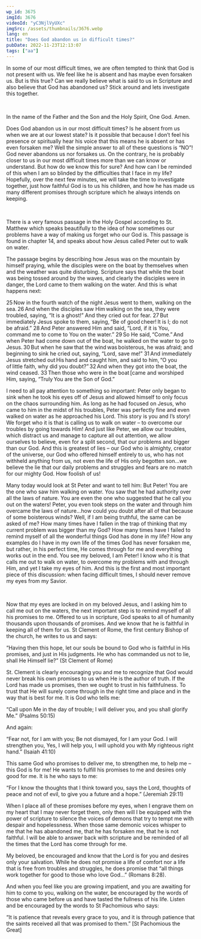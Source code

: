 ```yaml
---
wp_id: 3675
imgId: 3676
videoId: "yC3NjlVyUXc"
imgSrc: /assets/thumbnails/3676.webp
lang: en
title: "Does God abandon us in difficult times?"
pubDate: 2022-11-23T12:13:07
tags: ["aa"]
---
```


<p>In some of our most difficult times, we are often tempted to think that God is not present with us. We feel like he is absent and has maybe even forsaken us. But is this true? Can we really believe what is said to us in Scripture and also believe that God has abandoned us? Stick around and lets investigate this together.</p>
<p>&nbsp;</p>
<p>In the name of the Father and the Son and the Holy Spirit, One God. Amen.</p>
<p>Does God abandon us in our most difficult times? Is he absent from us when we are at our lowest state? Is it possible that because I don’t feel his presence or spiritually hear his voice that this means he is absent or has even forsaken me? Well the simple answer to all of these questions is “NO”! God never abandons us nor forsakes us. On the contrary, he is probably closer to us in our most difficult times more than we can know or understand. But how do we know this for sure? And how can I be reminded of this when I am so blinded by the difficulties that I face in my life? Hopefully, over the next few minutes, we will take the time to investigate together, just how faithful God is to us his children, and how he has made us many different promises through scripture which he always intends on keeping.</p>
<p>&nbsp;</p>
<p>There is a very famous passage in the Holy Gospel according to St. Matthew which speaks beautifully to the idea of how sometimes our problems have a way of making us forget who our God is. This passage is found in chapter 14, and speaks about how Jesus called Peter out to walk on water.</p>
<p>The passage begins by describing how Jesus was on the mountain by himself praying, while the disciples were on the boat by themselves when and the weather was quite disturbing. Scripture says that while the boat was being tossed around by the waves, and clearly the disciples were in danger, the Lord came to them walking on the water. And this is what happens next:</p>
<p>25 Now in the fourth watch of the night Jesus went to them, walking on the sea. 26 And when the disciples saw Him walking on the sea, they were troubled, saying, “It is a ghost!” And they cried out for fear. 27 But immediately Jesus spoke to them, saying, “Be of good cheer! It is I; do not be afraid.” 28 And Peter answered Him and said, “Lord, if it is You, command me to come to You on the water.” 29 So He said, “Come.” And when Peter had come down out of the boat, he walked on the water to go to Jesus. 30 But when he saw that the wind was boisterous, he was afraid; and beginning to sink he cried out, saying, “Lord, save me!” 31 And immediately Jesus stretched out His hand and caught him, and said to him, “O you of little faith, why did you doubt?” 32 And when they got into the boat, the wind ceased. 33 Then those who were in the boat [came and worshiped Him, saying, “Truly You are the Son of God.”</p>
<p>I need to all pay attention to something so important: Peter only began to sink when he took his eyes off of Jesus and allowed himself to only focus on the chaos surrounding him. As long as he had focused on Jesus, who came to him in the midst of his troubles, Peter was perfectly fine and even walked on water as he approached his Lord. This story is you and I’s story! We forget who it is that is calling us to walk on water – to overcome our troubles by going towards Him! And just like Peter, we allow our troubles, which distract us and manage to capture all out attention, we allow ourselves to believe, even for a split second, that our problems and bigger than our God. And this is greatest of lies – our God who is almighty, creator of the universe, our God who offered himself entirely to us, who has not withheld anything from us, not even the life of His only begotten son…we believe the lie that our daily problems and struggles and fears are no match for our mighty God. How foolish of us!</p>
<p>Many today would look at St Peter and want to tell him: But Peter! You are the one who saw him walking on water. You saw that he had authority over all the laws of nature. You are even the one who suggested that he call you out on the waters! Peter, you even took steps on the water and through him overcame the laws of nature…how could you doubt after all of that because of some boisterous winds? Well, if I am being truthful, the same can be asked of me? How many times have I fallen in the trap of thinking that my current problem was bigger than my God? How many times have I failed to remind myself of all the wonderful things God has done in my life? How any examples do I have in my own life of the times God has never forsaken me, but rather, in his perfect time, He comes through for me and everything works out in the end. You see my beloved, I am Peter! I know who it is that calls me out to walk on water, to overcome my problems with and through Him, and yet I take my eyes of him. And this is the first and most important piece of this discussion: when facing difficult times, I should never remove my eyes from my Savior.</p>
<p>&nbsp;</p>
<p>Now that my eyes are locked in on my beloved Jesus, and I asking him to call me out on the waters, the next important step is to remind myself of all his promises to me. Offered to us in scripture, God speaks to all of humanity thousands upon thousands of promises. And we know that he is faithful in keeping all of them for us. St Clement of Rome, the first century Bishop of the church, he writes to us and says:</p>
<p>“Having then this hope, let our souls be bound to God who is faithful in His promises, and just in His judgments. He who has commanded us not to lie, shall He Himself lie?&#8221; (St Clement of Rome)</p>
<p>St. Clement is clearly encouraging you and me to recognize that God would never break his own promises to us when He is the author of truth. If the Lord has made us promises, then we ought to trust in his faithfulness. To trust that He will surely come through in the right time and place and in the way that is best for me. It is God who tells me:</p>
<p>“Call upon Me in the day of trouble; I will deliver you, and you shall glorify Me.” (Psalms 50:15)</p>
<p>And again:</p>
<p>“Fear not, for I am with you; Be not dismayed, for I am your God. I will strengthen you, Yes, I will help you, I will uphold you with My righteous right hand.” (Isaiah 41:10)</p>
<p>This same God who promises to deliver me, to strengthen me, to help me – this God is for me! He wants to fulfill his promises to me and desires only good for me. It is he who says to me:</p>
<p>“For I know the thoughts that I think toward you, says the Lord, thoughts of peace and not of evil, to give you a future and a hope.” (Jeremiah 29:11)</p>
<p>When I place all of these promises before my eyes, when I engrave them on my heart that I may never forget them, only then will I be equipped with the power of scripture to silence the voices of demons that try to tempt me with despair and hopelessness. When those same demonic voices whisper to me that he has abandoned me, that he has forsaken me, that he is not faithful. I will be able to answer back with scripture and be reminded of all the times that the Lord has come through for me.</p>
<p>My beloved, be encouraged and know that the Lord is for you and desires only your salvation. While he does not promise a life of comfort nor a life that is free from troubles and struggles, he does promise that “all things work together for good to those who love God…” (Romans 8:28).</p>
<p>And when you feel like you are growing impatient, and you are awaiting for him to come to you, walking on the water, be encouraged by the words of those who came before us and have tasted the fullness of his life. Listen and be encouraged by the words to St Pachomious who says:</p>
<p>&#8220;It is patience that reveals every grace to you, and it is through patience that the saints received all that was promised to them.” [St Pachomious the Great]</p>
